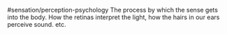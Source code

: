 #sensation/perception-psychology 
The process by which the sense gets into the body. How the retinas interpret the light, how the hairs in our ears perceive sound. etc. 